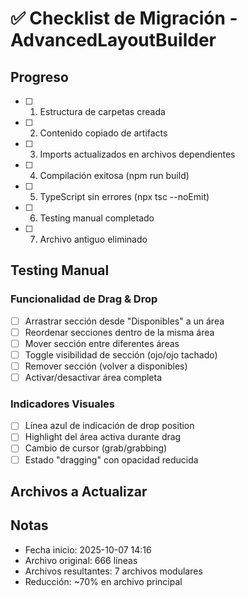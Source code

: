 # ✅ Checklist de Migración - AdvancedLayoutBuilder

## Progreso

- [ ] 1. Estructura de carpetas creada
- [ ] 2. Contenido copiado de artifacts
- [ ] 3. Imports actualizados en archivos dependientes
- [ ] 4. Compilación exitosa (npm run build)
- [ ] 5. TypeScript sin errores (npx tsc --noEmit)
- [ ] 6. Testing manual completado
- [ ] 7. Archivo antiguo eliminado

## Testing Manual

### Funcionalidad de Drag & Drop
- [ ] Arrastrar sección desde "Disponibles" a un área
- [ ] Reordenar secciones dentro de la misma área
- [ ] Mover sección entre diferentes áreas
- [ ] Toggle visibilidad de sección (ojo/ojo tachado)
- [ ] Remover sección (volver a disponibles)
- [ ] Activar/desactivar área completa

### Indicadores Visuales
- [ ] Línea azul de indicación de drop position
- [ ] Highlight del área activa durante drag
- [ ] Cambio de cursor (grab/grabbing)
- [ ] Estado "dragging" con opacidad reducida

## Archivos a Actualizar



## Notas

- Fecha inicio: 2025-10-07 14:16
- Archivo original: 666 líneas
- Archivos resultantes: 7 archivos modulares
- Reducción: ~70% en archivo principal

